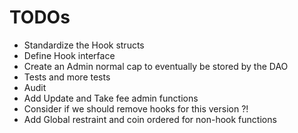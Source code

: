 # TODOs

- Standardize the Hook structs
- Define Hook interface
- Create an Admin normal cap to eventually be stored by the DAO
- Tests and more tests
- Audit
- Add Update and Take fee admin functions
- Consider if we should remove hooks for this version ?!
- Add Global restraint and coin ordered for non-hook functions
